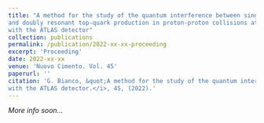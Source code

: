 ```yaml
---
title: "A method for the study of the quantum interference between singly
and doubly resonant top-quark production in proton-proton collisions at the LHC
with the ATLAS detector"
collection: publications
permalink: /publication/2022-xx-xx-proceeding
excerpt: 'Proceeding'
date: 2022-xx-xx
venue: 'Nuovo Cimento. Vol. 45'
paperurl: ''
citation: 'G. Bianco, &quot;A method for the study of the quantum interference between singly and doubly resonant top-quark production in proton-proton collisions at the LHC
with the ATLAS detector.</i>, 45, (2022).'
---
```

*More info soon...*